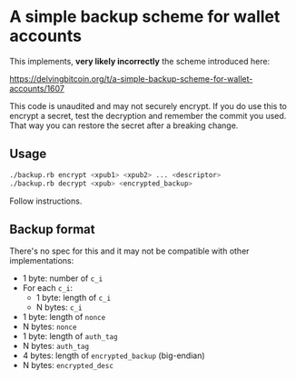 # A simple backup scheme for wallet accounts

This implements, **very likely incorrectly** the scheme introduced here:

https://delvingbitcoin.org/t/a-simple-backup-scheme-for-wallet-accounts/1607

This code is unaudited and may not securely encrypt. If you do use this to encrypt
a secret, test the decryption and remember the commit you used. That way you can
restore the secret after a breaking change.

## Usage

```sh
./backup.rb encrypt <xpub1> <xpub2> ... <descriptor>
./backup.rb decrypt <xpub> <encrypted_backup>
```

Follow instructions.

## Backup format

There's no spec for this and it may not be compatible with other implementations:

* 1 byte: number of `c_i`
* For each `c_i`:
  * 1 byte: length of `c_i`
  * N bytes: `c_i`
* 1 byte: length of `nonce`
* N bytes: `nonce`
* 1 byte: length of `auth_tag`
* N bytes: `auth_tag`
* 4 bytes: length of `encrypted_backup` (big-endian)
* N bytes: `encrypted_desc`
